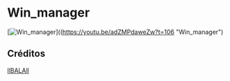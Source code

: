 # Win_manager 


[![Win_manager](https://img.youtube.com/vi/VID/0.jpg)]((https://youtu.be/adZMPdaweZw?t=106 "Win_manager")

## Créditos
[llBALAll](https://github.com/llBALAll)
